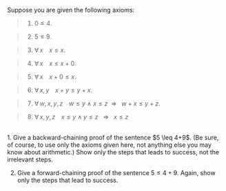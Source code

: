 

Suppose you are given the following axioms:<br>

> 1. $0 \leq 4$.<br>

> 2. $5 \leq 9$.<br>

> 3. ${\forall\,x\;\;} \; \; x \leq x$.<br>

> 4. ${\forall\,x\;\;} \; \; x \leq x+0$.<br>

> 5. ${\forall\,x\;\;} \; \; x+0 \leq x$.<br>

> 6. ${\forall\,x,y\;\;} \; \; x+y \leq y+x$.<br>

> 7. ${\forall\,w,x,y,z\;\;} \; \; w \leq y$ $\wedge$ $x \leq z {\:\;{\Rightarrow}\:\;}$ $w+x \leq y+z$.<br>

> 8. ${\forall\,x,y,z\;\;} \; \; x \leq y \wedge y \leq z \: {\:\;{\Rightarrow}\:\;}\: x \leq z$<br>
<br>
1.  Give a backward-chaining proof of the sentence $5 \leq 4+9$. (Be
    sure, of course, to use only the axioms given here, not anything
    else you may know about arithmetic.) Show only the steps that leads
    to success, not the irrelevant steps.<br>

2.  Give a forward-chaining proof of the sentence $5 \leq 4+9$. Again,
    show only the steps that lead to success.
